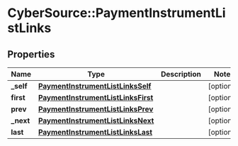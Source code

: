 # CyberSource::PaymentInstrumentListLinks

## Properties
Name | Type | Description | Notes
------------ | ------------- | ------------- | -------------
**_self** | [**PaymentInstrumentListLinksSelf**](PaymentInstrumentListLinksSelf.md) |  | [optional] 
**first** | [**PaymentInstrumentListLinksFirst**](PaymentInstrumentListLinksFirst.md) |  | [optional] 
**prev** | [**PaymentInstrumentListLinksPrev**](PaymentInstrumentListLinksPrev.md) |  | [optional] 
**_next** | [**PaymentInstrumentListLinksNext**](PaymentInstrumentListLinksNext.md) |  | [optional] 
**last** | [**PaymentInstrumentListLinksLast**](PaymentInstrumentListLinksLast.md) |  | [optional] 


